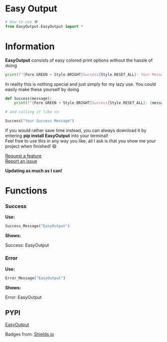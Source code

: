 # Easy Output 
```py 
# How to use 👽
from EasyOutput.EasyOutput import *
```
# Information
**EasyOutput** consists of easy colored print options without the hassle of doing
```py
print(f"{Fore.GREEN + Style.BRIGHT}Success{Style.RESET_ALL}: Your Message")
```

In reality this is nothing special and just simply for my lazy use. You could easily make these yourself by doing
```py
def Success(message):
    print(f"{Fore.GREEN + Style.BRIGHT}Success{Style.RESET_ALL}: {message}")

# and calling it like so

Success("Your Success Message")
```

If you would rather save time instead, you can always download it by entering **pip install EasyOutput** into your terminal!\
Feel free to use this in any way you like, all I ask is that you show me your project when finished! 😄

[Request a feature](https://github.com/FrankAustin808/EasyOutput/issues/new/choose)\
[Report an issue](https://github.com/FrankAustin808/EasyOutput/issues/new/choose)

**Updating as much as I can!**
# Functions

### Success
**Use:**
```py
Success_Message("EasyOutput")

```
**Shows:**

Success: EasyOutput 

### Error
**Use:**
```py
Error_Message("EasyOutput")

```
**Shows:**

Error: EasyOutput 

## PYPI

[EasyOutput](https://pypi.org/project/EasyOutput/)


Badges from: [Shields.io](https://shields.io/badges)